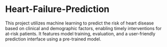 # Heart-Failure-Prediction
This project utilizes machine learning to predict the risk of heart disease based on clinical and demographic factors, enabling timely interventions for at-risk patients. It features model training, evaluation, and a user-friendly prediction interface using a pre-trained model.
